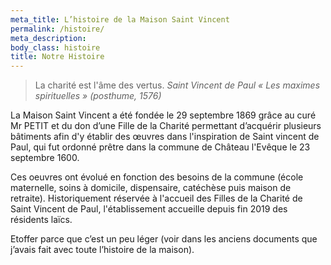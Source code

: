 ```yaml
---
meta_title: L’histoire de la Maison Saint Vincent
permalink: /histoire/
meta_description:
body_class: histoire
title: Notre Histoire
---
```


<blockquote>
    La charité est l'âme des vertus.
    <cite>Saint Vincent de Paul &laquo;&nbsp;Les maximes spirituelles&nbsp;&raquo; (posthume, 1576)</cite>
</blockquote>

La Maison Saint Vincent a été fondée le 29 septembre 1869 grâce au curé Mr PETIT et du don d’une Fille de la Charité permettant d’acquérir plusieurs bâtiments afin d'y établir des œuvres dans l'inspiration de Saint vincent de Paul, qui fut ordonné prêtre dans la commune de Château l'Evêque le 23 septembre 1600.

Ces oeuvres ont évolué en fonction des besoins de la commune (école maternelle, soins à domicile, dispensaire, catéchèse puis maison de retraite). Historiquement réservée à l'accueil des Filles de la Charité de Saint Vincent de Paul, l'établissement accueille depuis fin 2019 des résidents laïcs.

Etoffer parce que c’est un peu léger (voir dans les anciens documents que j’avais fait avec toute l’histoire de la maison).
